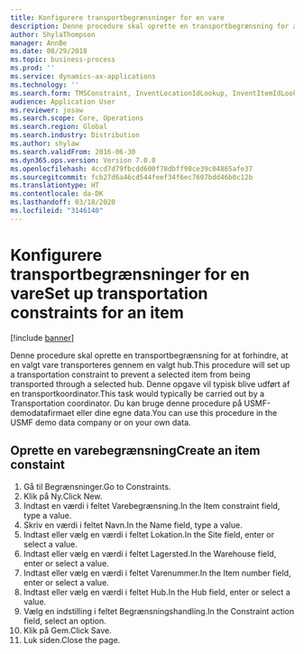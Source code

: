 ```yaml
---
title: Konfigurere transportbegrænsninger for en vare
description: Denne procedure skal oprette en transportbegrænsning for at forhindre, at en valgt vare transporteres gennem en valgt hub.
author: ShylaThompson
manager: AnnBe
ms.date: 08/29/2018
ms.topic: business-process
ms.prod: ''
ms.service: dynamics-ax-applications
ms.technology: ''
ms.search.form: TMSConstraint, InventLocationIdLookup, InventItemIdLookupSimple
audience: Application User
ms.reviewer: josaw
ms.search.scope: Core, Operations
ms.search.region: Global
ms.search.industry: Distribution
ms.author: shylaw
ms.search.validFrom: 2016-06-30
ms.dyn365.ops.version: Version 7.0.0
ms.openlocfilehash: 4ccd7d79fbcdd600f78dbff98ce39c04865afe37
ms.sourcegitcommit: fcb27d6a46cd544feef34f6ec7607bdd46b0c12b
ms.translationtype: HT
ms.contentlocale: da-DK
ms.lasthandoff: 03/18/2020
ms.locfileid: "3146140"
---
```

# <a name="set-up-transportation-constraints-for-an-item"></a><span data-ttu-id="8bab5-103">Konfigurere transportbegrænsninger for en vare</span><span class="sxs-lookup"><span data-stu-id="8bab5-103">Set up transportation constraints for an item</span></span>

[!include [banner](../../includes/banner.md)]

<span data-ttu-id="8bab5-104">Denne procedure skal oprette en transportbegrænsning for at forhindre, at en valgt vare transporteres gennem en valgt hub.</span><span class="sxs-lookup"><span data-stu-id="8bab5-104">This procedure will set up a transportation constraint to prevent a selected item from being transported through a selected hub.</span></span> <span data-ttu-id="8bab5-105">Denne opgave vil typisk blive udført af en transportkoordinator.</span><span class="sxs-lookup"><span data-stu-id="8bab5-105">This task would typically be carried out by a Transportation coordinator.</span></span> <span data-ttu-id="8bab5-106">Du kan bruge denne procedure på USMF-demodatafirmaet eller dine egne data.</span><span class="sxs-lookup"><span data-stu-id="8bab5-106">You can use this procedure in the USMF demo data company or on your own data.</span></span>


## <a name="create-an-item-constaint"></a><span data-ttu-id="8bab5-107">Oprette en varebegrænsning</span><span class="sxs-lookup"><span data-stu-id="8bab5-107">Create an item constaint</span></span>
1. <span data-ttu-id="8bab5-108">Gå til Begrænsninger.</span><span class="sxs-lookup"><span data-stu-id="8bab5-108">Go to Constraints.</span></span>
2. <span data-ttu-id="8bab5-109">Klik på Ny.</span><span class="sxs-lookup"><span data-stu-id="8bab5-109">Click New.</span></span>
3. <span data-ttu-id="8bab5-110">Indtast en værdi i feltet Varebegrænsning.</span><span class="sxs-lookup"><span data-stu-id="8bab5-110">In the Item constraint field, type a value.</span></span>
4. <span data-ttu-id="8bab5-111">Skriv en værdi i feltet Navn.</span><span class="sxs-lookup"><span data-stu-id="8bab5-111">In the Name field, type a value.</span></span>
5. <span data-ttu-id="8bab5-112">Indtast eller vælg en værdi i feltet Lokation.</span><span class="sxs-lookup"><span data-stu-id="8bab5-112">In the Site field, enter or select a value.</span></span>
6. <span data-ttu-id="8bab5-113">Indtast eller vælg en værdi i feltet Lagersted.</span><span class="sxs-lookup"><span data-stu-id="8bab5-113">In the Warehouse field, enter or select a value.</span></span>
7. <span data-ttu-id="8bab5-114">Indtast eller vælg en værdi i feltet Varenummer.</span><span class="sxs-lookup"><span data-stu-id="8bab5-114">In the Item number field, enter or select a value.</span></span>
8. <span data-ttu-id="8bab5-115">Indtast eller vælg en værdi i feltet Hub.</span><span class="sxs-lookup"><span data-stu-id="8bab5-115">In the Hub field, enter or select a value.</span></span>
9. <span data-ttu-id="8bab5-116">Vælg en indstilling i feltet Begrænsningshandling.</span><span class="sxs-lookup"><span data-stu-id="8bab5-116">In the Constraint action field, select an option.</span></span>
10. <span data-ttu-id="8bab5-117">Klik på Gem.</span><span class="sxs-lookup"><span data-stu-id="8bab5-117">Click Save.</span></span>
11. <span data-ttu-id="8bab5-118">Luk siden.</span><span class="sxs-lookup"><span data-stu-id="8bab5-118">Close the page.</span></span>

